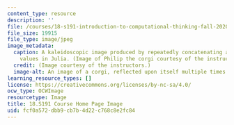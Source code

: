 ```yaml
---
content_type: resource
description: ''
file: /courses/18-s191-introduction-to-computational-thinking-fall-2020/fcf0a572dbb9cb7b4d22c768c8e2fc84_18-S191f20.jpg
file_size: 19915
file_type: image/jpeg
image_metadata:
  caption: A kaleidoscopic image produced by repeatedly concatenating arrays of pixel
    values in Julia. (Image of Philip the corgi courtesy of the instructors.)
  credit: (Image courtesy of the instructors.)
  image-alt: An image of a corgi, reflected upon itself multiple times.
learning_resource_types: []
license: https://creativecommons.org/licenses/by-nc-sa/4.0/
ocw_type: OCWImage
resourcetype: Image
title: 18.S191 Course Home Page Image
uid: fcf0a572-dbb9-cb7b-4d22-c768c8e2fc84
---
```

